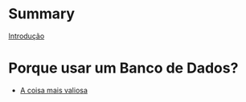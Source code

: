 # Summary

[Introdução](./introduction.md)
# Porque usar um Banco de Dados?
- [A coisa mais valiosa](./1-value_of_information.md)
